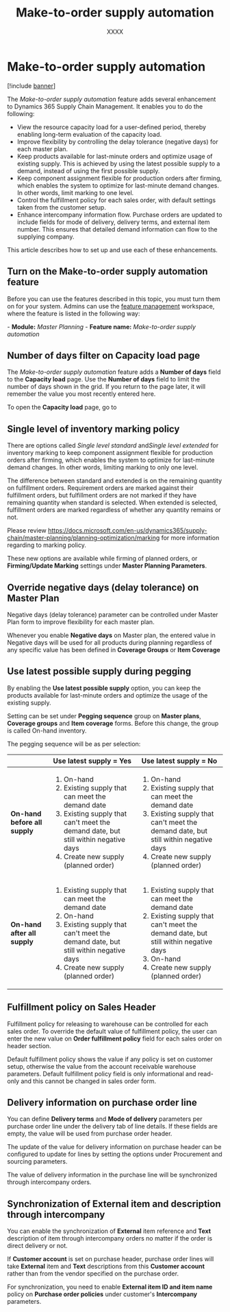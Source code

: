 ﻿---
title: Make-to-order supply automation
description: XXXX
author: XXXX
ms.date: MM/DD/YYYY
ms.topic: article
ms.search.form:
audience: Application User
ms.reviewer: kamaybac
ms.search.region: Global
ms.author: XXXX
ms.search.validFrom: YYYY-MM-DD
ms.dyn365.ops.version: 10.0.XX
---

# Make-to-order supply automation

[!include [banner](../includes/banner.md)]

The *Make-to-order supply automation* feature adds several enhancement to Dynamics 365 Supply Chain Management. It enables you to do the following:

- View the resource capacity load for a user-defined period, thereby enabling long-term evaluation of the capacity load.
- Improve flexibility by controlling the delay tolerance (negative days) for each master plan.
- Keep products available for last-minute orders and optimize usage of existing supply. This is achieved by using the latest possible supply to a demand, instead of using the first possible supply.
- Keep component assignment flexible for production orders after firming, which enables the system to optimize for last-minute demand changes. In other words, limit marking to one level.
- Control the fulfillment policy for each sales order, with default settings taken from the customer setup.
- Enhance intercompany information flow. Purchase orders are updated to include fields for mode of delivery, delivery terms, and external item number. This ensures that detailed demand information can flow to the supplying company.

This article describes how to set up and use each of these enhancements.

## Turn on the Make-to-order supply automation feature

Before you can use the features described in this topic, you must turn them on for your system. Admins can use the [feature management](../../fin-ops-core/fin-ops/get-started/feature-management/feature-management-overview.md) workspace, where the feature is listed in the following way:

- **Module:** *Master Planning*
- **Feature name:** *Make-to-order supply automation*

## Number of days filter on Capacity load page

The *Make-to-order supply automation* feature adds a **Number of days** field to the **Capacity load** page. Use the **Number of days** field to limit the number of days shown in the grid. If you return to the page later, it will remember the value you most recently entered here.

To open the **Capacity load** page, go to 

## Single level of inventory marking policy

There are options called *Single level standard* and*Single level extended* for inventory marking to keep component assignment flexible for production orders after firming, which enables the system to optimize for last-minute demand changes. In other words, limiting marking to only one level.

The difference between standard and extended is on the remaining quantity on fulfillment orders. Requirement orders are marked against their fulfillment orders, but fulfillment orders are not marked if they have remaining quantity when standard is selected. When extended is selected, fulfillment orders are marked regardless of whether any quantity remains or not.

Please review <https://docs.microsoft.com/en-us/dynamics365/supply-chain/master-planning/planning-optimization/marking> for more information regarding to marking policy.

These new options are available while firming of planned orders, or **Firming/Update Marking** settings under **Master Planning Parameters**.

## Override negative days (delay tolerance) on Master Plan

Negative days (delay tolerance) parameter can be controlled under Master Plan form to improve flexibility for each master plan.

Whenever you enable **Negative days** on Master plan, the entered value in Negative days will be used for all products during planning regardless of any specific value has been defined in **Coverage Groups** or **Item Coverage**

## Use latest possible supply during pegging

By enabling the **Use latest possible supply** option, you can keep the products available for last-minute orders and optimize the usage of the existing supply.

Setting can be set under **Pegging sequence** group on **Master plans**, **Coverage groups** and **Item coverage** forms. Before this change, the group is called On-hand inventory.

The pegging sequence will be as per selection:

|  | **Use latest supply = Yes** | **Use latest supply = No** |
|-------------------------|-------------------------|-------------------------|
| **On-hand before all supply** | <ol><li>On-hand</li><li>Existing supply that can meet the demand date</li><li>Existing supply that can't meet the demand date, but still within negative days</li><li>Create new supply (planned order)</li></ol> | <ol><li>On-hand</li><li>Existing supply that can meet the demand date</li><li>Existing supply that can't meet the demand date, but still within negative days</li><li>Create new supply (planned order)</li></ol> |
| **On-hand after all supply** | <ol><li>Existing supply that can meet the demand date</li><li>On-hand</li><li>Existing supply that can't meet the demand date, but still within negative days</li><li>Create new supply (planned order)</li></ol> | <ol><li>Existing supply that can meet the demand date</li><li>Existing supply that can't meet the demand date, but still within negative days</li><li>On-hand</li><li>Create new supply (planned order)</li></ol> |


## Fulfillment policy on Sales Header

Fulfillment policy for releasing to warehouse can be controlled for each sales order. To override the default value of fulfillment policy, the user can enter the new value on **Order fulfillment policy** field for each sales order on header section.

Default fulfillment policy shows the value if any policy is set on customer setup, otherwise the value from the account receivable warehouse parameters. Default fulfillment policy field is only informational and read-only and this cannot be changed in sales order form.

## Delivery information on purchase order line

You can define **Delivery terms** and **Mode of delivery** parameters per purchase order line under the delivery tab of line details. If these fields are empty, the value will be used from purchase order header.

The update of the value for delivery information on purchase header can be configured to update for lines by setting the options under Procurement and sourcing parameters.

The value of delivery information in the purchase line will be synchronized through intercompany orders.

## Synchronization of External item and description through intercompany

You can enable the synchronization of **External** item reference and **Text** description of item through intercompany orders no matter if the order is direct delivery or not.

If **Customer account** is set on purchase header, purchase order lines will take **External** item and **Text** descriptions from this **Customer account** rather than from the vendor specified on the purchase order.

For synchronization, you need to enable **External item ID and item name** policy on **Purchase order policies** under customer's **Intercompany** parameters.
